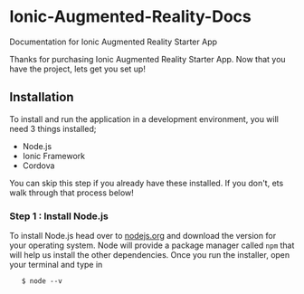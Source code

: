 # Ionic-Augmented-Reality-Docs
Documentation for Ionic Augmented Reality Starter App

Thanks for purchasing Ionic Augmented Reality Starter App. Now that you have the project, lets get you set up!

## Installation

To install and run the application in a development environment, you will need 3 things installed;
- Node.js
- Ionic Framework
- Cordova
 
You can skip this step if you already have these installed. If you don't, ets walk through that process below!

### Step 1 : Install Node.js
To install Node.js head over to <a href="https://nodejs.org">nodejs.org</a> and download the version for your operating system. Node  will provide a package manager called `npm` that will help us install the other dependencies. Once you run the installer, open your terminal and type in
       
       $ node --v

